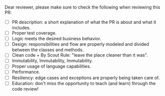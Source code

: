 Dear reviewer, please make sure to check the following when reviewing this PR:
- [ ] PR description: a short explanation of what the PR is about and what it includes.
- [ ] Proper test coverage.
- [ ] Logic meets the desired business behavior.
- [ ] Design: responsibilities and flow are properly modeled and divided between the classes and methods.
- [ ] Clean code + By Scout Rule: "leave the place cleaner than it was".
- [ ] Immutability, Immutability, Immutability.
- [ ] Proper usage of language capabilities.
- [ ] Performance.
- [ ] Resiliency: edge cases and exceptions are properly being taken care of.
- [ ] Education: don't miss the opportunity to teach (and learn) through the code review!
